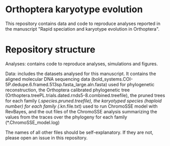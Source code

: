 # Orthoptera karyotype evolution
This repository contains data and code to reproduce analyses reported in the manuscript "Rapid speciation and karyotype evolution in Orthoptera".

# Repository structure
Analyses: contains code to reproduce analyses, simulations and figures.

Data: includes the datasets analysed for this manuscript. It contains the aligned molecular DNA sequencing data (bold_systems.COI-5P.dedupe.6.framed.513sp.fasta_large.aln.fasta) used for phylogenetic reconstruction, the Orthoptera calibrated phylogenetic tree (Orthoptera.treePL.trials.dated.rnds5-8.combined.treefile), the pruned trees for each family (*.species.pruned.treefile), the karyotyped species (haploid number) for each family (*.kn.file.txt) used to run ChromoSSE model with RevBayes, and the out files of the ChromoSSE analysis summarizing the values from the traces over the phylogeny for each family (*.ChromoSSE_model.log)

The names of all other files should be self-explanatory. If they are not, please open an issue in this repository.
